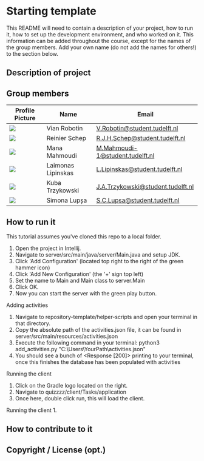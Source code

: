 # Starting template

This README will need to contain a description of your project, how to run it, how to set up the development environment, and who worked on it.
This information can be added throughout the course, except for the names of the group members.
Add your own name (do not add the names for others!) to the section below.

## Description of project

## Group members

| Profile Picture | Name | Email |
|---|---|---|
| ![](https://secure.gravatar.com/avatar/60cc0ca6ca48b85e072af402acd471a6?s=800&d=identicon&length=4&size=50) | Vian Robotin | V.Robotin@student.tudelft.nl |
| ![](https://secure.gravatar.com/avatar/6f9749b354d325c57c85b6c97ffb1384?s=800&d=identicon&length=4&size=50) | Reinier Schep | R.J.H.Schep@student.tudelft.nl |
| ![](https://secure.gravatar.com/avatar/ab806692677aacd979553d1a9142ed4d?s=800&d=identicon&length=4&size=50) | Mana Mahmoudi | M.Mahmoudi-1@student.tudelft.nl |
| ![](https://secure.gravatar.com/avatar/7a88d88d5709b14830d314f2e4a1565f?s=800&d=identicon&length=4&size=50) | Laimonas Lipinskas | L.Lipinskas@student.tudelft.nl |
| ![](https://secure.gravatar.com/avatar/2fa64bbae34c0f39d39ed3d160db856a?s=180&d=identicon&length=4&size=50) | Kuba Trzykowski | J.A.Trzykowski@student.tudelft.nl |
| ![](https://secure.gravatar.com/avatar/6c8d3b8b928dbeb3ffb992135a115c32?s=800&d=identicon&length=4&size=50) | Simona Lupșa | S.C.Lupsa@student.tudelft.nl |



## How to run it

This tutorial assumes you've cloned this repo to a local folder.

1. Open the project in Intellij.
2. Navigate to server/src/main/java/server/Main.java and setup JDK.
3. Click 'Add Configuration' (located top right to the right of the green hammer icon)
4. Click 'Add New Configuration' (the '+' sign top left)
5. Set the name to Main and Main class to server.Main
6. Click OK.
7. Now you can start the server with the green play button.

Adding activities
1. Navigate to repository-template/helper-scripts and open your terminal in that directory.
2. Copy the absolute path of the activities.json file, it can be found in server/src/main/resources/activities.json
3. Execute the following command in your terminal:
python3 add_activities.py "C:\Users\YourPath\activities.json"
4. You should see a bunch of <Response [200]> printing to your terminal, once this finishes the database 
has been populated with activities

Running the client
1. Click on the Gradle logo located on the right.
2. Navigate to quizzzz/client/Tasks/application
3. Once here, double click run, this will load the client.


 

Running the client
1. 

## How to contribute to it

## Copyright / License (opt.)
